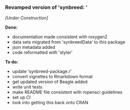 
### Revamped version of 'synbreed: '
*[Under Construction]*

**Done:**

* documentation made consistent with roxygen2
* data sets migrated from 'synbreedData' to this package
* json metadata added
* code reformatted with 'styler'

**To do:**

* update 'synbreed-package.r'
* convert vignettes to Rmarkdown format
* get updated version of Beagle added
* write unit tests
* make README file consistent with ropensci guidelines
* set up CI
* look into getting this back onto CRAN 

